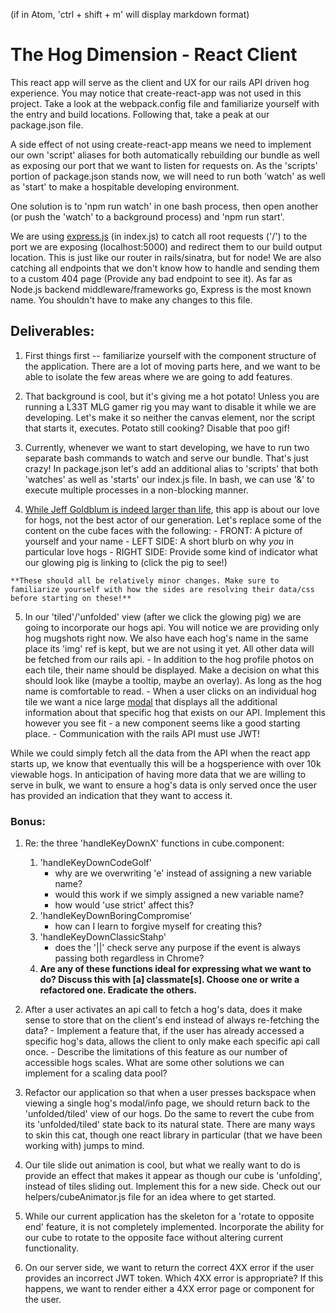 (if in Atom, 'ctrl + shift + m' will display markdown format)
# The Hog Dimension - React Client
This react app will serve as the client and UX for our rails API driven hog experience. You may notice that create-react-app was not used in this project. Take a look at the webpack.config file and familiarize yourself with the entry and build locations. Following that, take a peak at our package.json file.

  A side effect of not using create-react-app means we need to implement our own 'script' aliases for both automatically rebuilding our bundle as well as exposing our port that we want to listen for requests on. As the 'scripts' portion of package.json stands now, we will need to run both 'watch' as well as 'start' to make a hospitable developing environment.

  One solution is to 'npm run watch' in one bash process, then open another (or push the 'watch' to a background process) and 'npm run start'.

  We are using [express.js](https://expressjs.com/) (in index.js) to catch all root requests ('/') to the port we are exposing (localhost:5000) and redirect them to our build output location. This is just like our router in rails/sinatra, but for node! We are also catching all endpoints that we don't know how to handle and sending them to a custom 404 page (Provide any bad endpoint to see it). As far as Node.js backend middleware/frameworks go, Express is the most known name. You shouldn't have to make any changes to this file.

## Deliverables:

  1. First things first -- familiarize yourself with the component structure of the application. There are a lot of moving parts here, and we want to be able to isolate the few areas where we are going to add features.
  
  2. That background is cool, but it's giving me a hot potato! Unless you are running a L33T MLG gamer rig you may want to disable it while we are developing. Let's make it so neither the canvas element, nor the script that starts it, executes. Potato still cooking? Disable that poo gif!

  3. Currently, whenever we want to start developing, we have to run two separate bash commands to watch and serve our bundle. That's just crazy! In package.json let's add an additional alias to 'scripts' that both 'watches' as well as 'starts' our index.js file. In bash, we can use '&' to execute multiple processes in a non-blocking manner.

  4. [While Jeff Goldblum is indeed larger than life](https://www.youtube.com/watch?v=vTZCjCYsytM), this app is about our love for hogs, not the best actor of our generation. Let's replace some of the content on the cube faces with the following:
    - FRONT: A picture of yourself and your name
    - LEFT SIDE: A short blurb on why *you* in particular love hogs
    - RIGHT SIDE: Provide some kind of indicator what our glowing pig is linking to (click the pig to see!)

    **These should all be relatively minor changes. Make sure to familiarize yourself with how the sides are resolving their data/css before starting on these!**

  5. In our 'tiled'/'unfolded' view (after we click the glowing pig) we are going to incorporate our hogs api. You will notice we are providing only hog mugshots right now. We also have each hog's name in the same place its 'img' ref is kept, but we are not using it yet. All other data will be fetched from our rails api.
    - In addition to the hog profile photos on each tile, their name should be displayed. Make a decision on what this should look like (maybe a tooltip, maybe an overlay). As long as the hog name is comfortable to read.
    - When a user clicks on an individual hog tile we want a nice large [modal](https://en.wikipedia.org/wiki/Modal_window) that displays all the additional information about that specific hog that exists on our API.  Implement this however you see fit - a new component seems like a good starting place.
    - Communication with the rails API must use JWT!


  While we could simply fetch all the data from the API when the react app starts up, we know that eventually this will be a hogsperience with over 10k viewable hogs. In anticipation of having more data that we are willing to serve in bulk, we want to ensure a hog's data is only served once the user has provided an indication that they want to access it.

### Bonus:

  1. Re: the three 'handleKeyDownX' functions in cube.component:
      1. 'handleKeyDownCodeGolf'
          - why are we overwriting 'e' instead of assigning a new variable name?
          - would this work if we simply assigned a new variable name?
          - how would 'use strict' affect this?
      2. 'handleKeyDownBoringCompromise'
          - how can I learn to forgive myself for creating this?
      3. 'handleKeyDownClassicStahp'
          - does the '||' check serve any purpose if the event is always passing both regardless in Chrome?
      4. **Are any of these functions ideal for expressing what we want to do? Discuss this with [a] classmate[s]. Choose one or write a refactored one. Eradicate the others.**

  2. After a user activates an api call to fetch a hog's data, does it make sense to store that on the client's end instead of always re-fetching the data?
    - Implement a feature that, if the user   has already accessed a specific hog's data, allows the client to only make each specific api call once.
    - Describe the limitations of this feature as our number of accessible hogs scales. What are some other solutions we can implement for a scaling data pool?

  3. Refactor our application so that when a  user presses backspace when viewing a single hog's modal/info page, we should return back to the 'unfolded/tiled' view of our hogs. Do the same to revert the cube from its 'unfolded/tiled' state back to its natural state. There are many ways to skin this cat, though one react library in particular (that we have been working with) jumps to mind.

  4. Our tile slide out animation is cool, but what we really want to do is provide an effect that makes it appear as though our cube is 'unfolding', instead of tiles sliding out. Implement this for a new side. Check out our helpers/cubeAnimator.js file for an idea where to get started.

  5. While our current application has the skeleton for a 'rotate to opposite end' feature, it is not completely implemented. Incorporate the ability for our cube to rotate to the opposite face without altering current functionality.

  6. On our server side, we want to return the correct 4XX error if the user provides an incorrect JWT token. Which 4XX error is appropriate? If this happens, we want to render either a 4XX error page or component for the user.

